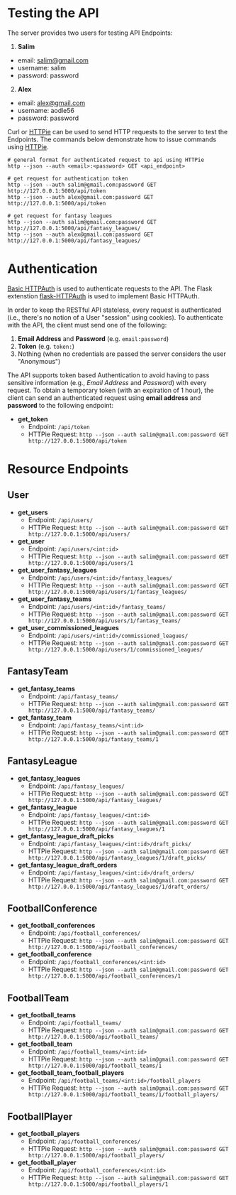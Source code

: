 # Testing the API
The server provides two users for testing API Endpoints:

1. **Salim**
  * email: salim@gmail.com
  * username: salim
  * password: password
2. **Alex**
  * email: alex@gmail.com
  * username: aodle56
  * password: password

Curl or [HTTPie](https://github.com/jkbrzt/httpie) can be used to send HTTP
requests to the server to test the Endpoints.  The commands below demonstrate
how to issue commands using [HTTPie](https://github.com/jkbrzt/httpie).
```
# general format for authenticated request to api using HTTPie
http --json --auth <email>:<password> GET <api_endpoint>

# get request for authentication token
http --json --auth salim@gmail.com:password GET http://127.0.0.1:5000/api/token
http --json --auth alex@gmail.com:password GET http://127.0.0.1:5000/api/token

# get request for fantasy leagues
http --json --auth salim@gmail.com:password GET http://127.0.0.1:5000/api/fantasy_leagues/
http --json --auth alex@gmail.com:password GET http://127.0.0.1:5000/api/fantasy_leagues/
```

# Authentication
[Basic HTTPAuth](https://en.wikipedia.org/wiki/Basic_access_authentication) is
used to authenticate requests to the API. The Flask extenstion
[flask-HTTPAuth](https://flask-httpauth.readthedocs.org/en/latest/) is used to
implement Basic HTTPAuth.

In order to keep the RESTful API stateless, every request is authenticated
(i.e., there's no notion of a User "session" using cookies). To authenticate with
the API, the client must send one of the following:

1. **Email Address** and **Password** (e.g. `email:password`)
2. **Token** (e.g. `token:`)
3. Nothing (when no credentials are passed the server considers the user "Anonymous")

The API supports token based Authentication to avoid having to pass sensitive
information (e.g., *Email Address* and *Password*) with every request. To obtain
a temporary token (with an expiration of 1 hour), the client can send an
authenticated request using **email address** and **password** to the following endpoint:

* **get_token**
  * Endpoint: `/api/token`
  * HTTPie Request: `http --json --auth salim@gmail.com:password GET http://127.0.0.1:5000/api/token`

# Resource Endpoints

## User
* **get_users**
  * Endpoint: `/api/users/`
  * HTTPie Request: `http --json --auth salim@gmail.com:password GET http://127.0.0.1:5000/api/users/`
* **get_user**
  * Endpoint: `/api/users/<int:id>`
  * HTTPie Request: `http --json --auth salim@gmail.com:password GET http://127.0.0.1:5000/api/users/1`
* **get_user_fantasy_leagues**
  * Endpoint: `/api/users/<int:id>/fantasy_leagues/`
  * HTTPie Request: `http --json --auth salim@gmail.com:password GET http://127.0.0.1:5000/api/users/1/fantasy_leagues/`
* **get_user_fantasy_teams**
  * Endpoint: `/api/users/<int:id>/fantasy_teams/`
  * HTTPie Request: `http --json --auth salim@gmail.com:password GET http://127.0.0.1:5000/api/users/1/fantasy_teams/`
* **get_user_commissioned_leagues**
  * Endpoint: `/api/users/<int:id>/commissioned_leagues/`
  * HTTPie Request: `http --json --auth salim@gmail.com:password GET http://127.0.0.1:5000/api/users/1/commissioned_leagues/`

## FantasyTeam
* **get_fantasy_teams**
  * Endpoint: `/api/fantasy_teams/`
  * HTTPie Request: `http --json --auth salim@gmail.com:password GET http://127.0.0.1:5000/api/fantasy_teams/`
* **get_fantasy_team**
  * Endpoint: `/api/fantasy_teams/<int:id>`
  * HTTPie Request: `http --json --auth salim@gmail.com:password GET http://127.0.0.1:5000/api/fantasy_teams/1`

## FantasyLeague
* **get_fantasy_leagues**
  * Endpoint: `/api/fantasy_leagues/`
  * HTTPie Request: `http --json --auth salim@gmail.com:password GET http://127.0.0.1:5000/api/fantasy_leagues/`
* **get_fantasy_league**
  * Endpoint: `/api/fantasy_leagues/<int:id>`
  * HTTPie Request: `http --json --auth salim@gmail.com:password GET http://127.0.0.1:5000/api/fantasy_leagues/1`
* **get_fantasy_league_draft_picks**
  * Endpoint: `/api/fantasy_leagues/<int:id>/draft_picks/`
  * HTTPie Request: `http --json --auth salim@gmail.com:password GET http://127.0.0.1:5000/api/fantasy_leagues/1/draft_picks/`
* **get_fantasy_league_draft_orders**
  * Endpoint: `/api/fantasy_leagues/<int:id>/draft_orders/`
  * HTTPie Request: `http --json --auth salim@gmail.com:password GET http://127.0.0.1:5000/api/fantasy_leagues/1/draft_orders/`

## FootballConference
* **get_football_conferences**
  * Endpoint: `/api/football_conferences/`
  * HTTPie Request: `http --json --auth salim@gmail.com:password GET http://127.0.0.1:5000/api/football_conferences/`
* **get_football_conference**
  * Endpoint: `/api/football_conferences/<int:id>`
  * HTTPie Request: `http --json --auth salim@gmail.com:password GET http://127.0.0.1:5000/api/football_conferences/1`

## FootballTeam
* **get_football_teams**
  * Endpoint: `/api/football_teams/`
  * HTTPie Request: `http --json --auth salim@gmail.com:password GET http://127.0.0.1:5000/api/football_teams/`
* **get_football_team**
  * Endpoint: `/api/football_teams/<int:id>`
  * HTTPie Request: `http --json --auth salim@gmail.com:password GET http://127.0.0.1:5000/api/football_teams/1`
* **get_football_team_football_players**
  * Endpoint: `/api/football_teams/<int:id>/football_players`
  * HTTPie Request: `http --json --auth salim@gmail.com:password GET http://127.0.0.1:5000/api/football_teams/1/football_players/`

## FootballPlayer
* **get_football_players**
  * Endpoint: `/api/football_conferences/`
  * HTTPie Request: `http --json --auth salim@gmail.com:password GET http://127.0.0.1:5000/api/football_players/`
* **get_football_player**
  * Endpoint: `/api/football_conferences/<int:id>`
  * HTTPie Request: `http --json --auth salim@gmail.com:password GET http://127.0.0.1:5000/api/football_players/1`

